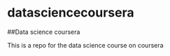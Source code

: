  datasciencecoursera
  ===================

##Data science coursera

This is a repo for the data science course on coursera
